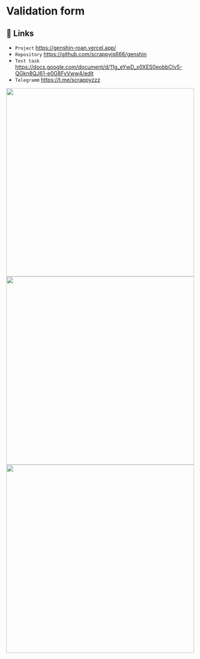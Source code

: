#  Validation form 

## 🐧 Links
- `Project` https://genshin-roan.vercel.app/
- `Repository` https://github.com/scrappyjs666/genshin
- `Test task` https://docs.google.com/document/d/11g_eYwD_x0XES0eobbCIv5-QGkn8QJ61-e0G8FyVww4/edit
- `Telegramm` https://t.me/scrappyzzz

<img src="https://user-images.githubusercontent.com/82704685/182022258-f4394028-5645-402c-a034-c669e1dbb2e4.png" width="500px" />
<img src="https://user-images.githubusercontent.com/82704685/182022276-9a475ba7-e309-4dbe-9534-ed8a01c68628.png" width="500px" />
<img src="https://user-images.githubusercontent.com/82704685/182022290-ea84a245-5795-4cc5-aa10-43778fd52a84.png" width="500px" />

